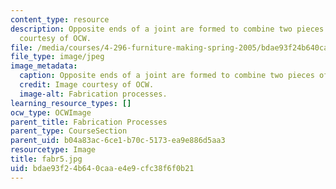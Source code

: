 ```yaml
---
content_type: resource
description: Opposite ends of a joint are formed to combine two pieces of wood. Image
  courtesy of OCW.
file: /media/courses/4-296-furniture-making-spring-2005/bdae93f24b640caae4e9cfc38f6f0b21_fabr5.jpg
file_type: image/jpeg
image_metadata:
  caption: Opposite ends of a joint are formed to combine two pieces of wood.
  credit: Image courtesy of OCW.
  image-alt: Fabrication processes.
learning_resource_types: []
ocw_type: OCWImage
parent_title: Fabrication Processes
parent_type: CourseSection
parent_uid: b04a83ac-6ce1-b70c-5173-ea9e886d5aa3
resourcetype: Image
title: fabr5.jpg
uid: bdae93f2-4b64-0caa-e4e9-cfc38f6f0b21
---
```

